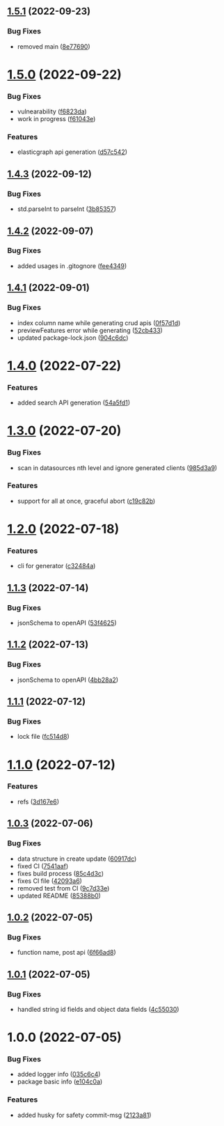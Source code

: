 ## [1.5.1](https://github.com/ashu17706/godspeed-crud-api-generator/compare/v1.5.0...v1.5.1) (2022-09-23)


### Bug Fixes

* removed main ([8e77690](https://github.com/ashu17706/godspeed-crud-api-generator/commit/8e77690fe865af455fe80beb6abb3f59bb7a1c99))

# [1.5.0](https://github.com/ashu17706/godspeed-crud-api-generator/compare/v1.4.3...v1.5.0) (2022-09-22)


### Bug Fixes

* vulnearability ([f6823da](https://github.com/ashu17706/godspeed-crud-api-generator/commit/f6823da90ec9e90cc4451b5bfb24194de477e6b1))
* work in progress ([f61043e](https://github.com/ashu17706/godspeed-crud-api-generator/commit/f61043ee911606d3d6e14498c3d6f6d3eed719c1))


### Features

* elasticgraph api generation ([d57c542](https://github.com/ashu17706/godspeed-crud-api-generator/commit/d57c5429c61699f3dfb58b01b33319d78b2b1383))

## [1.4.3](https://github.com/ashu17706/godspeed-crud-api-generator/compare/v1.4.2...v1.4.3) (2022-09-12)


### Bug Fixes

* std.parseInt to parseInt ([3b85357](https://github.com/ashu17706/godspeed-crud-api-generator/commit/3b853574dc7287af444a9df925b81766ac9d1c14))

## [1.4.2](https://github.com/ashu17706/godspeed-crud-api-generator/compare/v1.4.1...v1.4.2) (2022-09-07)


### Bug Fixes

* added usages in .gitognore ([fee4349](https://github.com/ashu17706/godspeed-crud-api-generator/commit/fee43496cbdff4e9f5ecb6fad0108bf794775cc1))

## [1.4.1](https://github.com/ashu17706/godspeed-crud-api-generator/compare/v1.4.0...v1.4.1) (2022-09-01)


### Bug Fixes

* index column name while generating crud apis ([0f57d1d](https://github.com/ashu17706/godspeed-crud-api-generator/commit/0f57d1d818d8a7f49657d4c28bbb5f6302d70eaf))
* previewFeatures error while generating ([52cb433](https://github.com/ashu17706/godspeed-crud-api-generator/commit/52cb433a44ffa92a9fe85b2409c57e0b532b8db6))
* updated package-lock.json ([904c6dc](https://github.com/ashu17706/godspeed-crud-api-generator/commit/904c6dc399a72b78f90224793c4c573be0607b14))

# [1.4.0](https://github.com/ashu17706/godspeed-crud-api-generator/compare/v1.3.0...v1.4.0) (2022-07-22)


### Features

* added search API generation ([54a5fd1](https://github.com/ashu17706/godspeed-crud-api-generator/commit/54a5fd1e1bc4b35180b7714cfaae471953039f40))

# [1.3.0](https://github.com/ashu17706/godspeed-crud-api-generator/compare/v1.2.0...v1.3.0) (2022-07-20)


### Bug Fixes

* scan in datasources nth level and ignore generated clients ([985d3a9](https://github.com/ashu17706/godspeed-crud-api-generator/commit/985d3a9745b90b303cd901f58f73489d73ee29de))


### Features

* support for all at once, graceful abort ([c19c82b](https://github.com/ashu17706/godspeed-crud-api-generator/commit/c19c82bbc4c1a9d843256a9a9ca5c77978a9455e))

# [1.2.0](https://github.com/ashu17706/godspeed-crud-api-generator/compare/v1.1.3...v1.2.0) (2022-07-18)


### Features

* cli for generator ([c32484a](https://github.com/ashu17706/godspeed-crud-api-generator/commit/c32484a75e3f8250fc41447ba8fd1846d86365d3))

## [1.1.3](https://github.com/ashu17706/godspeed-crud-api-generator/compare/v1.1.2...v1.1.3) (2022-07-14)


### Bug Fixes

* jsonSchema to openAPI ([53f4625](https://github.com/ashu17706/godspeed-crud-api-generator/commit/53f4625f47aca109976f3b5eb4169326ab94fc4b))

## [1.1.2](https://github.com/ashu17706/godspeed-crud-api-generator/compare/v1.1.1...v1.1.2) (2022-07-13)


### Bug Fixes

* jsonSchema to openAPI ([4bb28a2](https://github.com/ashu17706/godspeed-crud-api-generator/commit/4bb28a211cc8ccf1faae4fc0e88132dea28b2aa4))

## [1.1.1](https://github.com/ashu17706/godspeed-crud-api-generator/compare/v1.1.0...v1.1.1) (2022-07-12)


### Bug Fixes

* lock file ([fc514d8](https://github.com/ashu17706/godspeed-crud-api-generator/commit/fc514d8765b6aa34ee42d61e106522713d55529e))

# [1.1.0](https://github.com/ashu17706/godspeed-crud-api-generator/compare/v1.0.3...v1.1.0) (2022-07-12)


### Features

* refs ([3d167e6](https://github.com/ashu17706/godspeed-crud-api-generator/commit/3d167e62fda02a9e20ba5d17fcdd48da5305ef81))

## [1.0.3](https://github.com/ashu17706/godspeed-crud-api-generator/compare/v1.0.2...v1.0.3) (2022-07-06)


### Bug Fixes

* data structure in create update ([60917dc](https://github.com/ashu17706/godspeed-crud-api-generator/commit/60917dc1511ec40db3f04b25927f2e5257b6e6fd))
* fixed CI ([7541aaf](https://github.com/ashu17706/godspeed-crud-api-generator/commit/7541aafe0b4dca22c8324e72f9499b390a86136b))
* fixes build process ([85c4d3c](https://github.com/ashu17706/godspeed-crud-api-generator/commit/85c4d3ca16ce41c123703f9a955fd3be9d819f83))
* fixes CI file ([42093a6](https://github.com/ashu17706/godspeed-crud-api-generator/commit/42093a6209d01209ee96361ed51e4dcaa2d8d8ef))
* removed test from CI ([9c7d33e](https://github.com/ashu17706/godspeed-crud-api-generator/commit/9c7d33eb5c88a03ca1cfa036cde6d6e57f31f1ae))
* updated README ([85388b0](https://github.com/ashu17706/godspeed-crud-api-generator/commit/85388b09fc7070787603a297216df5602df4b427))

## [1.0.2](https://github.com/ashu17706/godspeed-crud-api-generator/compare/v1.0.1...v1.0.2) (2022-07-05)


### Bug Fixes

* function name, post api ([6f66ad8](https://github.com/ashu17706/godspeed-crud-api-generator/commit/6f66ad8d14c1c79a88fa3a6e818b2ced70d51ce0))

## [1.0.1](https://github.com/ashu17706/godspeed-crud-api-generator/compare/v1.0.0...v1.0.1) (2022-07-05)


### Bug Fixes

* handled string id fields and object data fields ([4c55030](https://github.com/ashu17706/godspeed-crud-api-generator/commit/4c550306e18cb88029558db3009d17e11d4ef90d))

# 1.0.0 (2022-07-05)


### Bug Fixes

* added logger info ([035c6c4](https://github.com/ashu17706/godspeed-crud-api-generator/commit/035c6c420be8080f5407dafe6f13ce221e6af4a7))
* package basic info ([e104c0a](https://github.com/ashu17706/godspeed-crud-api-generator/commit/e104c0a043ecd2343aedd54b1d1c2de60baac6c0))


### Features

* added husky for safety commit-msg ([2123a81](https://github.com/ashu17706/godspeed-crud-api-generator/commit/2123a8178eaa7c2b68facf7dd7b81171ffdf2186))
